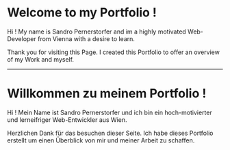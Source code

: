 # Welcome to my Portfolio !
Hi ! My name is Sandro Pernerstorfer and im a highly motivated Web-Developer from Vienna with a desire to learn.

Thank you for visiting this Page. I created this Portfolio to offer an overview of my Work and myself.

<!-- [sandropernerstorfer.github.io](https://sandropernerstorfer.github.io)


See you there ! -->

***

# Willkommen zu meinem Portfolio !
Hi ! Mein Name ist Sandro Pernerstorfer und ich bin ein hoch-motivierter und lerneifriger Web-Entwickler aus Wien.

Herzlichen Dank für das besuchen dieser Seite. Ich habe dieses Portfolio erstellt um einen Überblick von mir und meiner Arbeit zu schaffen.

<!-- [sandropernerstorfer.github.io](https://sandropernerstorfer.github.io)



Bis dann ! -->


